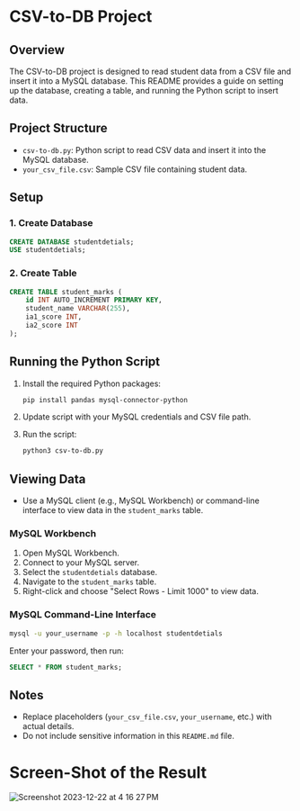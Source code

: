 # CSV-to-DB Project

## Overview

The CSV-to-DB project is designed to read student data from a CSV file and insert it into a MySQL database. This README provides a guide on setting up the database, creating a table, and running the Python script to insert data.

## Project Structure

- `csv-to-db.py`: Python script to read CSV data and insert it into the MySQL database.
- `your_csv_file.csv`: Sample CSV file containing student data.

## Setup

### 1. Create Database

```sql
CREATE DATABASE studentdetials;
USE studentdetials;
```

### 2. Create Table

```sql
CREATE TABLE student_marks (
    id INT AUTO_INCREMENT PRIMARY KEY,
    student_name VARCHAR(255),
    ia1_score INT,
    ia2_score INT
);
```

## Running the Python Script

1. Install the required Python packages:

    ```bash
    pip install pandas mysql-connector-python
    ```

2. Update script with your MySQL credentials and CSV file path.

3. Run the script:

    ```bash
    python3 csv-to-db.py
    ```

## Viewing Data

- Use a MySQL client (e.g., MySQL Workbench) or command-line interface to view data in the `student_marks` table.

### MySQL Workbench

1. Open MySQL Workbench.
2. Connect to your MySQL server.
3. Select the `studentdetials` database.
4. Navigate to the `student_marks` table.
5. Right-click and choose "Select Rows - Limit 1000" to view data.

### MySQL Command-Line Interface

```bash
mysql -u your_username -p -h localhost studentdetials
```

Enter your password, then run:

```sql
SELECT * FROM student_marks;
```

## Notes

- Replace placeholders (`your_csv_file.csv`, `your_username`, etc.) with actual details.
- Do not include sensitive information in this `README.md` file.

# Screen-Shot of the Result

![Screenshot 2023-12-22 at 4 16 27 PM](https://github.com/Abhijnan18/CSV-to-DB/assets/114734468/7cd91b6c-134c-4a97-980b-d54af074490a)



